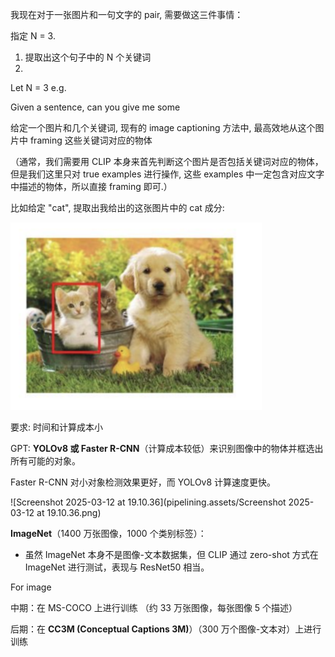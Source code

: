 我现在对于一张图片和一句文字的 pair, 需要做这三件事情：

指定 N = 3.

1. 提取出这个句子中的 N 个关键词
2. 





Let N = 3 e.g.

Given a sentence, can you give me some 







给定一个图片和几个关键词, 现有的 image captioning 方法中, 最高效地从这个图片中 framing 这些关键词对应的物体

（通常，我们需要用 CLIP 本身来首先判断这个图片是否包括关键词对应的物体，但是我们这里只对 true examples 进行操作, 这些 examples 中一定包含对应文字中描述的物体，所以直接 framing 即可.）

比如给定 "cat", 提取出我给出的这张图片中的 cat 成分:

<img src="pipelining.assets/Screenshot 2025-03-12 at 18.58.57.png" alt="Screenshot 2025-03-12 at 18.58.57" style="zoom:50%;" />

要求: 时间和计算成本小



GPT: **YOLOv8 或 Faster R-CNN**（计算成本较低）来识别图像中的物体并框选出所有可能的对象。

Faster R-CNN 对小对象检测效果更好，而 YOLOv8 计算速度更快。



![Screenshot 2025-03-12 at 19.10.36](pipelining.assets/Screenshot 2025-03-12 at 19.10.36.png)





**ImageNet**（1400 万张图像，1000 个类别标签）：

- 虽然 ImageNet 本身不是图像-文本数据集，但 CLIP 通过 zero-shot 方式在 ImageNet 进行测试，表现与 ResNet50 相当。





For image 



中期：在 MS-COCO 上进行训练 （约 33 万张图像，每张图像 5 个描述）

后期：在 **CC3M (Conceptual Captions 3M)**）（300 万个图像-文本对）上进行训练









